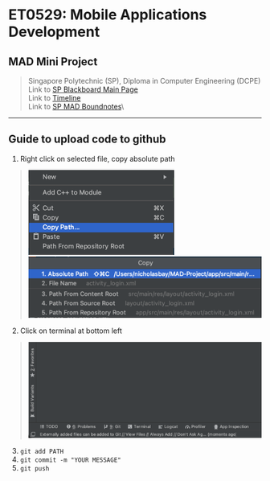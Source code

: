 # ET0529: Mobile Applications Development
## MAD Mini Project
> Singapore Polytechnic (SP), Diploma in Computer Engineering (DCPE)\
> Link to [SP Blackboard Main Page](https://esp.sp.edu.sg/webapps/blackboard/execute/announcement?method=search&context=course_entry&course_id=_66527_1&handle=announcements_entry&mode=viewc)\
> Link to [Timeline](https://esp.sp.edu.sg/webapps/blackboard/content/listContent.jsp?course_id=_66527_1&content_id=_1833471_1&mode=reset)\
> Link to [SP MAD Boundnotes](https://esp.sp.edu.sg/bbcswebdav/pid-1931580-dt-content-rid-11573154_2/xid-11573154_2)\
---
## Guide to upload code to github
1. Right click on selected file, copy absolute path
> ![copy path](screenshots/copypath.png)\
> ![absolute path](screenshots/absolutepath.png)
2. Click on terminal at bottom left
> ![terminal](screenshots/terminal.png)
3. ```git add PATH```
4. ```git commit -m "YOUR MESSAGE"```
5. ```git push```
